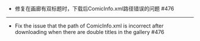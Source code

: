 - 修复在画廊有双标题时，下载后ComicInfo.xml路径错误的问题 #476

------------------------------------------------------------------------------------------

- Fix the issue that the path of ComicInfo.xml is incorrect after downloading when there are double titles in the gallery #476